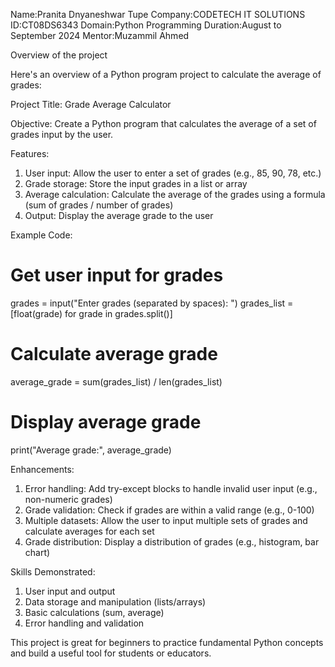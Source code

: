 Name:Pranita Dnyaneshwar Tupe
Company:CODETECH IT SOLUTIONS
ID:CT08DS6343
Domain:Python Programming
Duration:August to September 2024
Mentor:Muzammil Ahmed

Overview of the project

Here's an overview of a Python program project to calculate the average of grades:

Project Title: Grade Average Calculator

Objective: Create a Python program that calculates the average of a set of grades input by the user.

Features:

1. User input: Allow the user to enter a set of grades (e.g., 85, 90, 78, etc.)
2. Grade storage: Store the input grades in a list or array
3. Average calculation: Calculate the average of the grades using a formula (sum of grades / number of grades)
4. Output: Display the average grade to the user

Example Code:

# Get user input for grades
grades = input("Enter grades (separated by spaces): ")
grades_list = [float(grade) for grade in grades.split()]

# Calculate average grade
average_grade = sum(grades_list) / len(grades_list)

# Display average grade
print("Average grade:", average_grade)

Enhancements:

1. Error handling: Add try-except blocks to handle invalid user input (e.g., non-numeric grades)
2. Grade validation: Check if grades are within a valid range (e.g., 0-100)
3. Multiple datasets: Allow the user to input multiple sets of grades and calculate averages for each set
4. Grade distribution: Display a distribution of grades (e.g., histogram, bar chart)

Skills Demonstrated:

1. User input and output
2. Data storage and manipulation (lists/arrays)
3. Basic calculations (sum, average)
4. Error handling and validation

This project is great for beginners to practice fundamental Python concepts and build a useful tool for students or educators.
